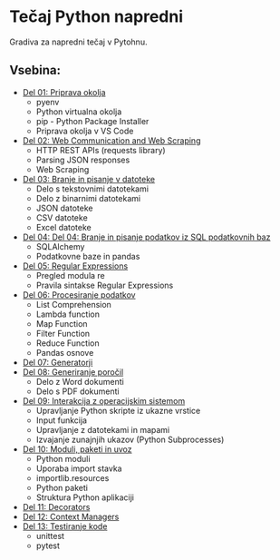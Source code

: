 # Tečaj Python napredni

Gradiva za napredni tečaj v Pytohnu.

## Vsebina:
- [Del 01: Priprava okolja](./Del_01_Priprava_okolja)
    - pyenv
    - Python virtualna okolja
    - pip - Python Package Installer
    - Priprava okolja v VS Code
- [Del 02: Web Communication and Web Scraping](./Del_02_Web_Communication_and_Web_Scraping)
    - HTTP REST APIs (requests library)
    - Parsing JSON responses
    - Web Scraping
- [Del 03: Branje in pisanje v datoteke](./Del_03_Branje_in_pisanje_v_datoteke)
    - Delo s tekstovnimi datotekami
    - Delo z binarnimi datotekami
    - JSON datoteke
    - CSV datoteke
    - Excel datoteke
- [Del 04: Del 04: Branje in pisanje podatkov iz SQL podatkovnih baz](./Del_04_Povezava_s_SQL_podatkovnimi_bazami)
    - SQLAlchemy
    - Podatkovne baze in pandas
- [Del 05: Regular Expressions](./Del_05_Regular_expressions)
    - Pregled modula re
    - Pravila sintakse Regular Expressions
- [Del 06: Procesiranje podatkov](./Del_06_Procesiranje_podatkov)
    - List Comprehension
    - Lambda function
    - Map Function
    - Filter Function
    - Reduce Function
    - Pandas osnove
- [Del 07: Generatorji](./Del_07_Generatorji)
- [Del 08: Generiranje poročil](./Del_08_Generiranje_porocil)
    - Delo z Word dokumenti
    - Delo s PDF dokumenti
- [Del 09: Interakcija z operacijskim sistemom](./Del_09_Interakcija_z_operacijskim_sistemom) 
    - Upravljanje Python skripte iz ukazne vrstice
    - Input funkcija
    - Upravljanje z datotekami in mapami
    - Izvajanje zunajnjih ukazov (Python Subprocesses)
- [Del 10: Moduli, paketi in uvoz](./Del_10_Moduli_paketi_in_uvoz)
    - Python moduli
    - Uporaba import stavka
    - importlib.resources
    - Python paketi
    - Struktura Python aplikaciji
- [Del 11: Decorators](./Del_11_Decorators)
- [Del 12: Context Managers](./Del_12_Context_Managers)
- [Del 13: Testiranje kode](./Del_13_Testiranje_kode)
    - unittest
    - pytest


